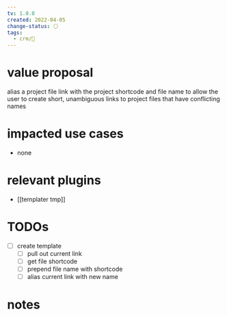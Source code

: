 ```yaml
---
tv: 1.0.0
created: 2022-04-05
change-status: ⚪
tags:
  - crm/🌱
---
```

 
# value proposal
alias a project file link with the project shortcode and file name
to allow the user to create short, unambiguous links to project files that have conflicting names

# impacted use cases
- none

# relevant plugins
- [[templater tmp]]

# TODOs
- [ ] create template
	- [ ] pull out current link
	- [ ] get file shortcode
	- [ ] prepend file name with shortcode
	- [ ] alias current link with new name
# notes



















